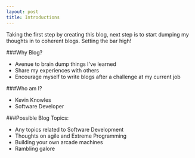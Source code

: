 ```yaml
---
layout: post
title: Introductions
---
```

Taking the first step by creating this blog, next step is to start dumping my thoughts in to coherent blogs.  Setting the bar high!

###Why Blog?

 - Avenue to brain dump things I've learned
 - Share my experiences with others
 - Encourage myself to write blogs after a challenge at my current job

###Who am I?

 - Kevin Knowles
 - Software Developer

###Possible Blog Topics:
- Any topics related to Software Development
- Thoughts on agile and Extreme Programming
- Building your own arcade machines
- Rambling galore
